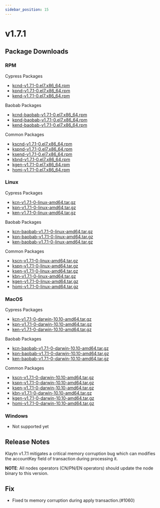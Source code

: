 ```yaml
---
sidebar_position: 15
---
```


# v1.7.1

## Package Downloads

### RPM <a id="rpm"></a>

Cypress Packages
- [kcnd-v1.7.1-0.el7.x86_64.rpm](https://packages.klaytn.net/klaytn/v1.7.1/kcnd-v1.7.1-0.el7.x86_64.rpm)
- [kpnd-v1.7.1-0.el7.x86_64.rpm](https://packages.klaytn.net/klaytn/v1.7.1/kpnd-v1.7.1-0.el7.x86_64.rpm)
- [kend-v1.7.1-0.el7.x86_64.rpm](https://packages.klaytn.net/klaytn/v1.7.1/kend-v1.7.1-0.el7.x86_64.rpm)

Baobab Packages
- [kcnd-baobab-v1.7.1-0.el7.x86_64.rpm](https://packages.klaytn.net/klaytn/v1.7.1/kcnd-baobab-v1.7.1-0.el7.x86_64.rpm)
- [kpnd-baobab-v1.7.1-0.el7.x86_64.rpm](https://packages.klaytn.net/klaytn/v1.7.1/kpnd-baobab-v1.7.1-0.el7.x86_64.rpm)
- [kend-baobab-v1.7.1-0.el7.x86_64.rpm](https://packages.klaytn.net/klaytn/v1.7.1/kend-baobab-v1.7.1-0.el7.x86_64.rpm)

Common Packages
- [kscnd-v1.7.1-0.el7.x86_64.rpm](https://packages.klaytn.net/klaytn/v1.7.1/kscnd-v1.7.1-0.el7.x86_64.rpm)
- [kspnd-v1.7.1-0.el7.x86_64.rpm](https://packages.klaytn.net/klaytn/v1.7.1/kspnd-v1.7.1-0.el7.x86_64.rpm)
- [ksend-v1.7.1-0.el7.x86_64.rpm](https://packages.klaytn.net/klaytn/v1.7.1/ksend-v1.7.1-0.el7.x86_64.rpm)
- [kbnd-v1.7.1-0.el7.x86_64.rpm](https://packages.klaytn.net/klaytn/v1.7.1/kbnd-v1.7.1-0.el7.x86_64.rpm)
- [kgen-v1.7.1-0.el7.x86_64.rpm](https://packages.klaytn.net/klaytn/v1.7.1/kgen-v1.7.1-0.el7.x86_64.rpm)
- [homi-v1.7.1-0.el7.x86_64.rpm](https://packages.klaytn.net/klaytn/v1.7.1/homi-v1.7.1-0.el7.x86_64.rpm)

### Linux <a id="linux"></a>

Cypress Packages
- [kcn-v1.7.1-0-linux-amd64.tar.gz](https://packages.klaytn.net/klaytn/v1.7.1/kcn-v1.7.1-0-linux-amd64.tar.gz)
- [kpn-v1.7.1-0-linux-amd64.tar.gz](https://packages.klaytn.net/klaytn/v1.7.1/kpn-v1.7.1-0-linux-amd64.tar.gz)
- [ken-v1.7.1-0-linux-amd64.tar.gz](https://packages.klaytn.net/klaytn/v1.7.1/ken-v1.7.1-0-linux-amd64.tar.gz)

Baobab Packages
- [kcn-baobab-v1.7.1-0-linux-amd64.tar.gz](https://packages.klaytn.net/klaytn/v1.7.1/kcn-baobab-v1.7.1-0-linux-amd64.tar.gz)
- [kpn-baobab-v1.7.1-0-linux-amd64.tar.gz](https://packages.klaytn.net/klaytn/v1.7.1/kpn-baobab-v1.7.1-0-linux-amd64.tar.gz)
- [ken-baobab-v1.7.1-0-linux-amd64.tar.gz](https://packages.klaytn.net/klaytn/v1.7.1/ken-baobab-v1.7.1-0-linux-amd64.tar.gz)

Common Packages
- [kscn-v1.7.1-0-linux-amd64.tar.gz](https://packages.klaytn.net/klaytn/v1.7.1/kscn-v1.7.1-0-linux-amd64.tar.gz)
- [kspn-v1.7.1-0-linux-amd64.tar.gz](https://packages.klaytn.net/klaytn/v1.7.1/kspn-v1.7.1-0-linux-amd64.tar.gz)
- [ksen-v1.7.1-0-linux-amd64.tar.gz](https://packages.klaytn.net/klaytn/v1.7.1/ksen-v1.7.1-0-linux-amd64.tar.gz)
- [kbn-v1.7.1-0-linux-amd64.tar.gz](https://packages.klaytn.net/klaytn/v1.7.1/kbn-v1.7.1-0-linux-amd64.tar.gz)
- [kgen-v1.7.1-0-linux-amd64.tar.gz](https://packages.klaytn.net/klaytn/v1.7.1/kgen-v1.7.1-0-linux-amd64.tar.gz)
- [homi-v1.7.1-0-linux-amd64.tar.gz](https://packages.klaytn.net/klaytn/v1.7.1/homi-v1.7.1-0-linux-amd64.tar.gz)

### MacOS <a id="macos"></a>

Cypress Packages
- [kcn-v1.7.1-0-darwin-10.10-amd64.tar.gz](https://packages.klaytn.net/klaytn/v1.7.1/kcn-v1.7.1-0-darwin-10.10-amd64.tar.gz)
- [kpn-v1.7.1-0-darwin-10.10-amd64.tar.gz](https://packages.klaytn.net/klaytn/v1.7.1/kpn-v1.7.1-0-darwin-10.10-amd64.tar.gz)
- [ken-v1.7.1-0-darwin-10.10-amd64.tar.gz](https://packages.klaytn.net/klaytn/v1.7.1/ken-v1.7.1-0-darwin-10.10-amd64.tar.gz)

Baobab Packages
- [kcn-baobab-v1.7.1-0-darwin-10.10-amd64.tar.gz](https://packages.klaytn.net/klaytn/v1.7.1/kcn-baobab-v1.7.1-0-darwin-10.10-amd64.tar.gz)
- [kpn-baobab-v1.7.1-0-darwin-10.10-amd64.tar.gz](https://packages.klaytn.net/klaytn/v1.7.1/kpn-baobab-v1.7.1-0-darwin-10.10-amd64.tar.gz)
- [ken-baobab-v1.7.1-0-darwin-10.10-amd64.tar.gz](https://packages.klaytn.net/klaytn/v1.7.1/ken-baobab-v1.7.1-0-darwin-10.10-amd64.tar.gz)

Common Packages
- [kscn-v1.7.1-0-darwin-10.10-amd64.tar.gz](https://packages.klaytn.net/klaytn/v1.7.1/kscn-v1.7.1-0-darwin-10.10-amd64.tar.gz)
- [kspn-v1.7.1-0-darwin-10.10-amd64.tar.gz](https://packages.klaytn.net/klaytn/v1.7.1/kspn-v1.7.1-0-darwin-10.10-amd64.tar.gz)
- [ksen-v1.7.1-0-darwin-10.10-amd64.tar.gz](https://packages.klaytn.net/klaytn/v1.7.1/ksen-v1.7.1-0-darwin-10.10-amd64.tar.gz)
- [kbn-v1.7.1-0-darwin-10.10-amd64.tar.gz](https://packages.klaytn.net/klaytn/v1.7.1/kbn-v1.7.1-0-darwin-10.10-amd64.tar.gz)
- [kgen-v1.7.1-0-darwin-10.10-amd64.tar.gz](https://packages.klaytn.net/klaytn/v1.7.1/kgen-v1.7.1-0-darwin-10.10-amd64.tar.gz)
- [homi-v1.7.1-0-darwin-10.10-amd64.tar.gz](https://packages.klaytn.net/klaytn/v1.7.1/homi-v1.7.1-0-darwin-10.10-amd64.tar.gz)

### Windows <a id="windows"></a>

- Not supported yet


## Release Notes

Klaytn v1.7.1 mitigates a critical memory corruption bug which can modifies the accountKey field of transaction during processing it.

**NOTE**: All nodes operators (CN/PN/EN operators) should update the node binary to this version.

## Fix
- Fixed tx memory corruption during apply transaction.(#1060)
